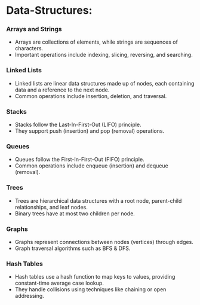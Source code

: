 # Data-Structures:

### Arrays and Strings
* Arrays are collections of elements, while strings are sequences of characters.
* Important operations include indexing, slicing, reversing, and searching.

### Linked Lists
* Linked lists are linear data structures made up of nodes, each containing data and a reference to the next node.
* Common operations include insertion, deletion, and traversal.

### Stacks
* Stacks follow the Last-In-First-Out (LIFO) principle.
* They support push (insertion) and pop (removal) operations.

### Queues
* Queues follow the First-In-First-Out (FIFO) principle.
* Common operations include enqueue (insertion) and dequeue (removal).

### Trees
* Trees are hierarchical data structures with a root node, parent-child relationships, and leaf nodes.
* Binary trees have at most two children per node.

### Graphs
* Graphs represent connections between nodes (vertices) through edges.
* Graph traversal algorithms such as BFS & DFS.

### Hash Tables
* Hash tables use a hash function to map keys to values, providing constant-time average case lookup.
* They handle collisions using techniques like chaining or open addressing.
